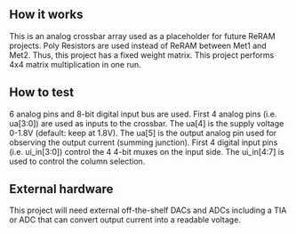 <!---

This file is used to generate your project datasheet. Please fill in the information below and delete any unused
sections.

You can also include images in this folder and reference them in the markdown. Each image must be less than
512 kb in size, and the combined size of all images must be less than 1 MB.
-->

## How it works

This is an analog crossbar array used as a placeholder for future ReRAM projects. Poly Resistors are used instead of ReRAM between Met1 and Met2. Thus, this project has a fixed weight matrix. This project performs 4x4 matrix multiplication in one run.

## How to test

6 analog pins and 8-bit digital input bus are used. First 4 analog pins (i.e. ua[3:0]) are used as inputs to the crossbar. The ua[4] is the supply voltage 0-1.8V (default: keep at 1.8V). The ua[5] is the output analog pin used for observing the output current (summing junction). First 4 digital input pins (i.e. ui_in[3:0]) control the 4 4-bit muxes on the input side. The ui_in[4:7] is used to control the column selection.

## External hardware

This project will need external off-the-shelf DACs and ADCs including a TIA or ADC that can convert output current into a readable voltage.
